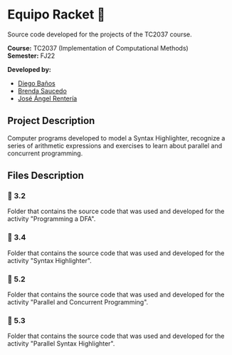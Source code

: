 # Equipo Racket 🏸

Source code developed for the projects of the TC2037 course.

**Course:** TC2037 (Implementation of Computational Methods) <br>
**Semester:** FJ22

**Developed by:**
* [Diego Baños](https://github.com/5100-chap)
* [Brenda Saucedo](https://github.com/Bren12)
* [José Ángel Rentería](https://github.com/Lignito79)

## Project Description

Computer programs developed to model a Syntax Highlighter, recognize a series of arithmetic 
expressions and exercises to learn about parallel and concurrent programming.

## Files Description

### 📁 3.2

Folder that contains the source code that was used and developed for the activity "Programming a DFA".

### 📁 3.4

Folder that contains the source code that was used and developed for the activity "Syntax Highlighter".

### 📁 5.2

Folder that contains the source code that was used and developed for the activity "Parallel and Concurrent Programming".

### 📁 5.3

Folder that contains the source code that was used and developed for the activity "Parallel Syntax Highlighter".
